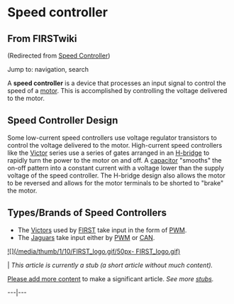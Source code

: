 # Speed controller

## From FIRSTwiki

(Redirected from [Speed Controller](/index.php?title=Speed_Controller&redirect=no "Speed Controller"))

Jump to: navigation, search

A **speed controller** is a device that processes an input signal to control the speed of a [motor](motor). This is accomplished by controlling the voltage delivered to the motor.

## Speed Controller Design

Some low-current speed controllers use voltage regulator transistors to control the voltage delivered to the motor. High-current speed controllers like the [Victor](Victor "Victor") series use a series of gates arranged in an [H-bridge](/index.php?title=H-bridge&action=edit "H-bridge") to rapidly turn the power to the motor on and off. A [capacitor](/index.php?title=Capacitor&action=edit "Capacitor") "smooths" the on-off pattern into a constant current with a voltage lower than the supply voltage of the speed controller. The H-bridge design also allows the motor to be reversed and allows for the motor terminals to be shorted to "brake" the motor.

## Types/Brands of Speed Controllers

- The [Victors](Victor "Victor") used by [FIRST](first) take input in the form of [PWM](pwm).
- The [Jaguars](Jaguar "Jaguar") take input either by [PWM](pwm) or [CAN](/index.php?title=CAN&action=edit "CAN").

[![](/media/thumb/1/10/FIRST_logo.gif/50px-
FIRST_logo.gif)](Image:FIRST_logo.gif)

| _This article is currently a stub (a short article without much content)._

[Please add more content](http://www.firstwiki.net/index.php?title=Speed_controller&action=edit "http://www.firstwiki.net/index.php?title=Speed_controller&action=edit") to make a significant article. _See more [stubs](Special:Shortpages "Special:Shortpages")._

---|---
